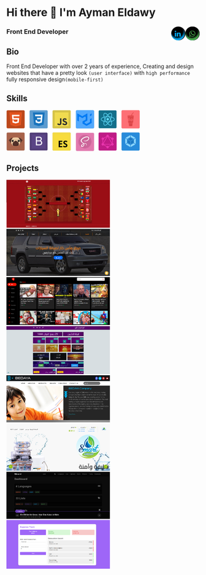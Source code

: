 
<!--
**AymanEldawy/AymanEldawy** is a ✨ _special_ ✨ repository because its `README.md` (this file) appears on your GitHub profile.

Here are some ideas to get you started:

- 🔭 I’m currently working on ...
- 🌱 I’m currently learning 
- 👯 I’m looking to collaborate on ...
- 🤔 I’m looking for help with ...
- 💬 Ask me about ...
- 📫 How to reach me: ...
- 😄 Pronouns: ...
- ⚡ Fun fact: ...
-->
<!-- ![create and design websites](https://raw.githubusercontent.com/AymanEldawy/AymanEldawy/main/banner.png) -->

# Hi there 👋 I'm Ayman Eldawy
[<img align="right" src="https://raw.githubusercontent.com/AymanEldawy/AymanEldawy/main/whats-icon.png" alt="" width="">](https://api.whatsapp.com/send/?phone=+201060733623&text&app_absent=0)
[<img align="right" src="https://raw.githubusercontent.com/AymanEldawy/AymanEldawy/main/linkedin-icon.png" alt="" width="">](https://www.linkedin.com/in/aymaneldawy/)
### Front End Developer

## Bio
Front End Developer with over 2 years of experience, Creating and design websites that have a pretty look <code>(user interface)</code> with <code>high performance</code> fully responsive design<code>(mobile-first)</code>

## Skills
![skills](https://raw.githubusercontent.com/AymanEldawy/AymanEldawy/main/skills.png)
## Projects
[<img src="https://raw.githubusercontent.com/AymanEldawy/AymanEldawy/main/world-cup.png" alt="world-cup-2022" width="270px">](https://almiqias.com/wc2022/predict)
[<img src="https://raw.githubusercontent.com/AymanEldawy/AymanEldawy/main/mas-car.png" alt="mas-car" width="270px">](https://aymaneldawy.github.io/mas-car/)
[<img src="https://raw.githubusercontent.com/AymanEldawy/AymanEldawy/main/video.png" alt="Youtube clone" width="270px">](https://youtube-clone-1qag7ng07-aymaneldawy.vercel.app/)
[<img src="https://raw.githubusercontent.com/AymanEldawy/AymanEldawy/main/fatimi.png" alt="Fatimi" width="270px">](https://www.l888l.org/)
[<img src="https://raw.githubusercontent.com/AymanEldawy/AymanEldawy/main/bedaya.png" alt="bedaya" width="270px">](http://bedaya-stationery.com/)
[<img src="https://raw.githubusercontent.com/AymanEldawy/AymanEldawy/main/smartgroup.png" alt="smartgroup" width="270px">](http://www.smartgroup-alex.com/)
[<img src="https://raw.githubusercontent.com/AymanEldawy/AymanEldawy/main/rm-word-full.png" alt="rm-word" width="270px">](https://aymaneldawy.github.io/RM-word/dist/)
[<img src="https://raw.githubusercontent.com/AymanEldawy/AymanEldawy/main/expense-tracker.png" alt="rm-word" width="270px">](https://aymaneldawy.github.io/expense-tracker/)


<!-- - 🌱 I’m currently learning React roadmap 
 -->


